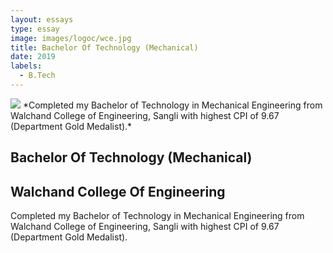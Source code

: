 ```yaml
---
layout: essays  
type: essay
image: images/logoc/wce.jpg
title: Bachelor Of Technology (Mechanical)  
date: 2019 
labels:
  - B.Tech
---
```


<img class="ui image" src="{{ site.baseurl }}/images/logoc/wce.jpg ">
*Completed my Bachelor of Technology in Mechanical Engineering from Walchand College of Engineering, Sangli with highest CPI of 9.67 (Department Gold Medalist).*

## Bachelor Of Technology (Mechanical)
## Walchand College Of Engineering
Completed my Bachelor of Technology in Mechanical Engineering from Walchand College of Engineering, Sangli with highest CPI of 9.67 (Department Gold Medalist).
